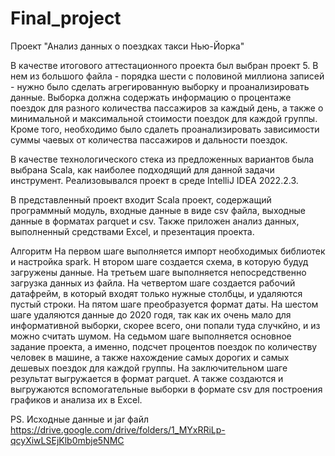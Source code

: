 # Final_project

Проект "Анализ данных о поездках такси Нью-Йорка"

В качестве итогового аттестационного проекта был выбран проект 5. 
В нем из большого файла - порядка шести с половиной миллиона записей - нужно было сделать агрегированную выборку и проанализировать данные.
Выборка должна содержать информацию о процентаже поездок для разного количества пассажиров за каждый день,
а также о минимальной и максимальной стоимости поездок для каждой группы.
Кроме того, необходимо было сдалеть проанализировать зависимости суммы чаевых от количества пассажиров и дальности поездок.

В качестве технологического стека из предложенных вариантов была выбрана Scala, как наиболее подходящий для данной задачи инструмент.
Реализовывался проект в среде IntelliJ IDEA 2022.2.3.

В представленный проект входит Scala проект, содержащий программный модуль, входные данные в виде csv файла, выходные данные в форматах parquet и csv.
Также приложен анализ данных, выполненный средствами Excel, и презентация проекта.

Алгоритм
На первом шаге выполняется импорт необходимых библиотек и настройка spark.
Н втором шаге создается схема, в которую будуд загружены данные.
На третьем шаге выполняется непосредственно загрузка данных из файла.
На четвертом шаге создается рабочий датафрейм, в который входят только нужные столбцы, и удаляются пустый строки.
На пятом шаге преобразуется формат даты.
На шестом шаге удаляются данные до 2020 годя, так как их очень мало для информативной выборки, скорее всего, они попали туда случкйно, и из можно считать шумом.
На седьмом шаге выполняется основное задание проекта, а именно, подсчет процентов поездок по количеству человек в машине,
а также нахождение самых дорогих и самых дешевых поездок для каждой группы.
На заключительном шаге результат выгружается в формат parquet.
А также создаются и выгружаются вспомогательные выборки в формате csv для построения графиков и анализа их в Excel.

PS. Исходные данные и jar файл https://drive.google.com/drive/folders/1_MYxRRiLp-qcyXiwLSEjKlb0mbje5NMC
